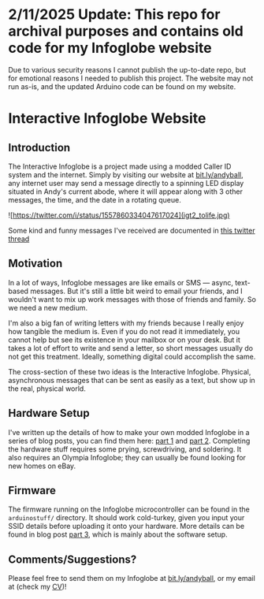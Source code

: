 # 2/11/2025 Update: This repo for archival purposes and contains old code for my Infoglobe website
Due to various security reasons I cannot publish the up-to-date repo, but for emotional reasons I needed to publish this project. The website may not run as-is, and the updated Arduino code can be found on my website. 


# Interactive Infoglobe Website

## Introduction
The Interactive Infoglobe is a project made using a modded Caller ID system and the internet. Simply by visiting our website at [bit.ly/andyball](bit.ly/andyball), any internet user may send a message directly to a spinning LED display situated in Andy's current abode, where it will appear along with 3 other messages, the time, and the date in a rotating queue. 

![https://twitter.com/i/status/1557860334047617024](igt2_tolife.jpg)

Some kind and funny messages I've received are documented in [this twitter thread](https://twitter.com/oldestasian/status/1557780763583471617)

## Motivation
In a lot of ways, Infoglobe messages are like emails or SMS — async, text-based messages. But it's still a little bit weird to email your friends, and I wouldn't want to mix up work messages with those of friends and family. So we need a new medium. 

I'm also a big fan of writing letters with my friends because I really enjoy how tangible the medium is. Even if you do not read it immediately, you cannot help but see its existence in your mailbox or on your desk. But it takes a lot of effort to write and send a letter, so short messages usually do not get this treatment. Ideally, something digital could accomplish the same. 

The cross-section of these two ideas is the Interactive Infoglobe. Physical, asynchronous messages that can be sent as easily as a text, but show up in the real, physical world. 

## Hardware Setup
I've written up the details of how to make your own modded Infoglobe in a series of blog posts, you can find them here: [part 1](https://andykong.org/blog/infoglobetutorial1/) and [part 2](https://andykong.org/blog/infoglobetutorial2/). Completing the hardware stuff requires some prying, screwdriving, and soldering. It also requires an Olympia Infoglobe; they can usually be found looking for new homes on eBay.

## Firmware
The firmware running on the Infoglobe microcontroller can be found in the `arduinostuff/` directory. It should work cold-turkey, given you input your SSID details before uploading it onto your hardware. More details can be found in blog post [part 3](https://andykong.org/blog/infoglobetutorial3/), which is mainly about the software setup.


## Comments/Suggestions?
Please feel free to send them on my Infoglobe at [bit.ly/andyball](bit.ly/andyball), or my email at (check my [CV](https://andykong.org/static/AndyKongCV.pdf))!
